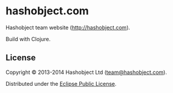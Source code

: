 # hashobject.com

Hashobject team website (http://hashobject.com).

Build with Clojure.


## License

Copyright © 2013-2014 Hashobject Ltd (team@hashobject.com).

Distributed under the [Eclipse Public License](http://opensource.org/licenses/eclipse-1.0).
